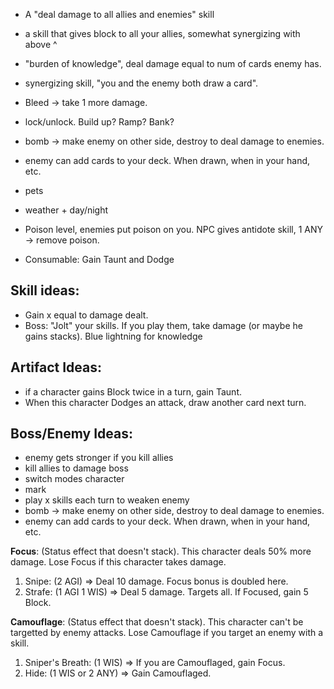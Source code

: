 * A "deal damage to all allies and enemies" skill
* a skill that gives block to all your allies, somewhat synergizing with above ^
* "burden of knowledge", deal damage equal to num of cards enemy has.
* synergizing skill, "you and the enemy both draw a card".
* Bleed -> take 1 more damage.

* lock/unlock. Build up? Ramp? Bank?
* bomb -> make enemy on other side, destroy to deal damage to enemies.
* enemy can add cards to your deck. When drawn, when in your hand, etc.

* pets
* weather + day/night
* Poison level, enemies put poison on you. NPC gives antidote skill, 1 ANY -> remove poison.


* Consumable: Gain Taunt and Dodge

## Skill ideas:
* Gain x equal to damage dealt.
* Boss: "Jolt" your skills. If you play them, take damage (or maybe he gains stacks). Blue lightning for knowledge

## Artifact Ideas:
* if a character gains Block twice in a turn, gain Taunt.
* When this character Dodges an attack, draw another card next turn.

## Boss/Enemy Ideas:
* enemy gets stronger if you kill allies
* kill allies to damage boss
* switch modes character
* mark
* play x skills each turn to weaken enemy
* bomb -> make enemy on other side, destroy to deal damage to enemies.
* enemy can add cards to your deck. When drawn, when in your hand, etc.

**Focus**: (Status effect that doesn't stack). This character deals 50% more damage. Lose Focus if this character takes damage.
1. Snipe: (2 AGI) => Deal 10 damage. Focus bonus is doubled here.
2. Strafe: (1 AGI 1 WIS) => Deal 5 damage. Targets all. If Focused, gain 5 Block.

**Camouflage**: (Status effect that doesn't stack). This character can't be targetted by enemy attacks. Lose Camouflage if you target an enemy with a skill.
1. Sniper's Breath: (1 WIS) => If you are Camouflaged, gain Focus.
2. Hide: (1 WIS or 2 ANY) => Gain Camouflaged.


